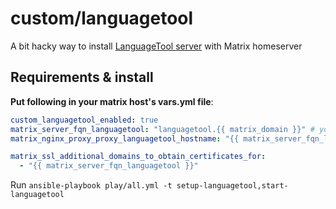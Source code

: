 # custom/languagetool

A bit hacky way to install [LanguageTool server](https://languagetool.org) with Matrix homeserver

## Requirements & install

**Put following in your matrix host's vars.yml file**:

```yml
custom_languagetool_enabled: true
matrix_server_fqn_languagetool: "languagetool.{{ matrix_domain }}" # you can use anything you want here, it's just default value
matrix_nginx_proxy_proxy_languagetool_hostname: "{{ matrix_server_fqn_languagetool }}" # yep, duplicate, but it's required

matrix_ssl_additional_domains_to_obtain_certificates_for:
  - "{{ matrix_server_fqn_languagetool }}"
```

Run `ansible-playbook play/all.yml -t setup-languagetool,start-languagetool`
